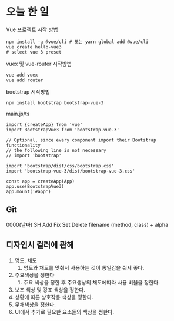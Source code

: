 # 오늘 한 일

Vue 프로젝트 시작 방법

```
npm install -g @vue/cli # 또는 yarn global add @vue/cli
vue create hello-vue3
# select vue 3 preset
```

vuex 및 vue-router 시작방법

```
vue add vuex
vue add router
```

bootstrap 시작방법

```
npm install bootstrap bootstrap-vue-3
```

main.js/ts

```
import {createApp} from 'vue'
import BootstrapVue3 from 'bootstrap-vue-3'

// Optional, since every component import their Bootstrap functionality
// the following line is not necessary
// import 'bootstrap'

import 'bootstrap/dist/css/bootstrap.css'
import 'bootstrap-vue-3/dist/bootstrap-vue-3.css'

const app = createApp(App)
app.use(BootstrapVue3)
app.mount('#app')
```

## Git

0000(날짜) SH Add Fix Set Delete filename (method, class) + alpha



## 디자인시 컬러에 관해

1. 명도, 채도
   1. 명도와 채도를 맞춰서 사용하는 것이 통일감을 줘서 좋다.
2. 주요색상을 정한다
   1. 주요 색상을 정한 후 주요생상의 채도에따라 사용 비율을 정한다.
3. 보조 색상 및 강조 색상을 정한다.
4. 상황에 따른 상호작용 색상을 정한다.
5. 무채색상을 정한다.
6. UI에서 추가로 필요한 요소들의 색상을 정한다.
